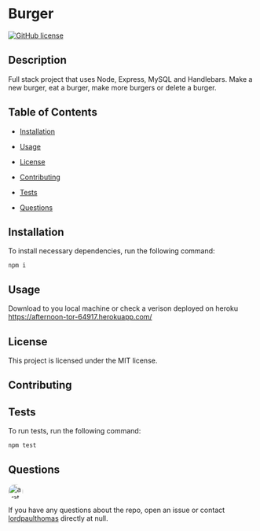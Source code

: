
# Burger
[![GitHub license](https://img.shields.io/badge/license-MIT-blue.svg)](https://github.com/lordpaulthomas/burger)

## Description

Full stack project that uses Node, Express, MySQL and Handlebars.  Make a new burger, eat a burger, make more burgers or delete a burger.

## Table of Contents 

* [Installation](#installation)

* [Usage](#usage)

* [License](#license)

* [Contributing](#contributing)

* [Tests](#tests)

* [Questions](#questions)

## Installation

To install necessary dependencies, run the following command:

```
npm i
```

## Usage

Download to you local machine or check a verison deployed on heroku https://afternoon-tor-64917.herokuapp.com/

## License

This project is licensed under the MIT license.
  
## Contributing



## Tests

To run tests, run the following command:

```
npm test
```

## Questions

<img src="https://avatars3.githubusercontent.com/u/5514716?v=4" alt="avatar" style="border-radius: 16px" width="30" />

If you have any questions about the repo, open an issue or contact [lordpaulthomas](https://api.github.com/users/lordpaulthomas) directly at null.

